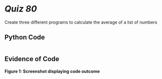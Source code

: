 # *Quiz 80* #
Create three different programs to calculate the average of a list of numbers 

## Python Code
```.py


```

## Evidence of Code

#### Figure 1: Screenshot displaying code outcome



